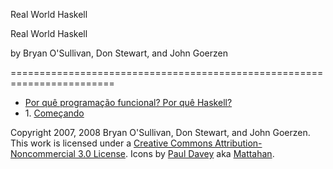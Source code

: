  Real World Haskell 

Real World Haskell

by Bryan O'Sullivan, Don Stewart, and John Goerzen


========================================================================

*   [Por quê programação funcional? Por quê Haskell?](porque_haskell.html)
*   1\. [Começando](cap1.html)

Copyright 2007, 2008 Bryan O'Sullivan, Don Stewart, and John Goerzen. This work is licensed under a [Creative Commons Attribution-Noncommercial 3.0 License](http://creativecommons.org/licenses/by-nc/3.0/). Icons by [Paul Davey](mailto:mattahan@gmail.com) aka [Mattahan](http://mattahan.deviantart.com/).
